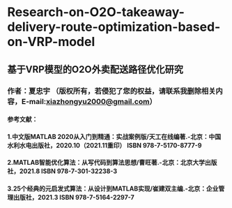 # Research-on-O2O-takeaway-delivery-route-optimization-based-on-VRP-model
## 基于VRP模型的O2O外卖配送路径优化研究
### 作者：夏忠宇 （版权所有，若侵犯了您的权益，请联系我删除相关内容，E-mail:xiazhongyu2000@gmail.com）
#### 参考文献：
#### 1.中文版MATLAB 2020从入门到精通：实战案例版/天工在线编著.-北京：中国水利水电出版社，2020.10（2021.11重印） ISBN 978-7-5170-8777-9
#### 2.MATLAB智能优化算法：从写代码到算法思想/曹旺著.-北京：北京大学出版社，2021.8 ISBN 978-7-301-32238-3
#### 3.25个经典的元启发式算法：从设计到MATLAB实现/崔建双主编.-北京：企业管理出版社，2021.3 ISBN 978-7-5164-2297-7

